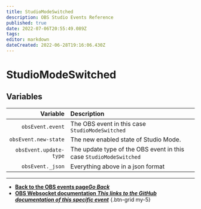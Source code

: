```yaml
---
title: StudioModeSwitched
description: OBS Studio Events Reference
published: true
date: 2022-07-06T20:55:49.089Z
tags:
editor: markdown
dateCreated: 2022-06-28T19:16:06.430Z
---
```


# StudioModeSwitched

## Variables

| Variable | Description |
|---------:|:------------|
| `obsEvent.event` | The OBS event in this case `StudioModeSwitched`
| `obsEvent.new-state` | The new enabled state of Studio Mode.
| `obsEvent.update-type` | The update type of the OBS event in this case `StudioModeSwitched`
| `obsEvent._json` | Everything above in a json format

---

- [<i class="mdi mdi-chevron-left"></i>**Back to the OBS events page*Go Back***](/en/Broadcasters/OBS/Events)
- [<i class="mdi mdi-github"></i> **OBS Websocket documentation *This links to the GitHub documentation of this specific event***](https://github.com/obsproject/obs-websocket/blob/4.x-current/docs/generated/protocol.md#studiomodeswitched)
{.btn-grid my-5}
